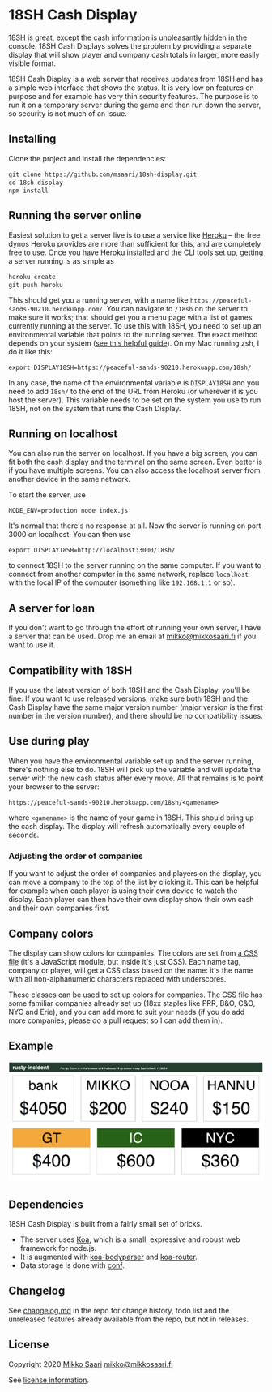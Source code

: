 # 18SH Cash Display

[18SH](https://github.com/msaari/18sh) is great, except the cash information is unpleasantly hidden in the console. 18SH Cash Displays solves the problem by providing a separate display that will show player and company cash totals in larger, more easily visible format.

18SH Cash Display is a web server that receives updates from 18SH and has a simple web interface that shows the status. It is very low on features on purpose and for example has very thin security features. The purpose is to run it on a temporary server during the game and then run down the server, so security is not much of an issue.

## Installing

Clone the project and install the dependencies:

	git clone https://github.com/msaari/18sh-display.git
	cd 18sh-display
	npm install

## Running the server online

Easiest solution to get a server live is to use a service like [Heroku](https://www.heroku.com/) – the free dynos Heroku provides are more than sufficient for this, and are completely free to use. Once you have Heroku installed and the CLI tools set up, getting a server running is as simple as

	heroku create
	git push heroku

This should get you a running server, with a name like `https://peaceful-sands-90210.herokuapp.com/`. You can navigate to `/18sh` on the server to make sure it works; that should get you a menu page with a list of games currently running at the server. To use this with 18SH, you need to set up an environmental variable that points to the running server. The exact method depends on your system ([see this helpful guide](https://www.schrodinger.com/kb/1842)). On my Mac running zsh, I do it like this:

	export DISPLAY18SH=https://peaceful-sands-90210.herokuapp.com/18sh/

In any case, the name of the environmental variable is `DISPLAY18SH` and you need to add `18sh/` to the end of the URL from Heroku (or wherever it is you host the server). This variable needs to be set on the system you use to run 18SH, not on the system that runs the Cash Display.

## Running on localhost

You can also run the server on localhost. If you have a big screen, you can fit both the cash display and the terminal on the same screen. Even better is if you have multiple screens. You can also access the localhost server from another device in the same network.

To start the server, use

	NODE_ENV=production node index.js

It's normal that there's no response at all. Now the server is running on port 3000 on localhost. You can then use

	export DISPLAY18SH=http://localhost:3000/18sh/

to connect 18SH to the server running on the same computer. If you want to connect from another computer in the same network, replace `localhost` with the local IP of the computer (something like `192.168.1.1` or so).

## A server for loan

If you don't want to go through the effort of running your own server, I have a server that can be used. Drop me an email at mikko@mikkosaari.fi if you want to use it.

## Compatibility with 18SH

If you use the latest version of both 18SH and the Cash Display, you'll be fine. If you want to use released versions, make sure both 18SH and the Cash Display have the same major version number (major version is the first number in the version number), and there should be no compatibility issues.

## Use during play

When you have the environmental variable set up and the server running, there's nothing else to do. 18SH will pick up the variable and will update the server with the new cash status after every move. All that remains is to point your browser to the server:

	https://peaceful-sands-90210.herokuapp.com/18sh/<gamename>

where `<gamename>` is the name of your game in 18SH. This should bring up the cash display. The display will refresh automatically every couple of seconds.

### Adjusting the order of companies

If you want to adjust the order of companies and players on the display, you can move a company to the top of the list by clicking it. This can be helpful for example when each player is using their own device to watch the display. Each player can then have their own display show their own cash and their own companies first.

## Company colors

The display can show colors for companies. The colors are set from [a CSS file](/css/style.js) (it's a JavaScript module, but inside it's just CSS). Each name tag, company or player, will get a CSS class based on the name: it's the name with all non-alphanumeric characters replaced with underscores.

These classes can be used to set up colors for companies. The CSS file has some familiar companies already set up (18xx staples like PRR, B&O, C&O, NYC and Erie), and you can add more to suit your needs (if you do add more companies, please do a pull request so I can add them in).

## Example

![Example image](sample-game.jpg)

## Dependencies

18SH Cash Display is built from a fairly small set of bricks.

- The server uses [Koa](https://koajs.com/), which is a small, expressive and robust web framework for node.js.
- It is augmented with [koa-bodyparser](https://github.com/koajs/bodyparser) and [koa-router](https://github.com/ZijianHe/koa-router).
- Data storage is done with [conf](https://github.com/sindresorhus/conf).

## Changelog

See [changelog.md](changelog.md) in the repo for change history, todo list and
the unreleased features already available from the repo, but not in releases.

## License

Copyright 2020 [Mikko Saari](https://github.com/msaari/) mikko@mikkosaari.fi

See [license information](LICENSE).